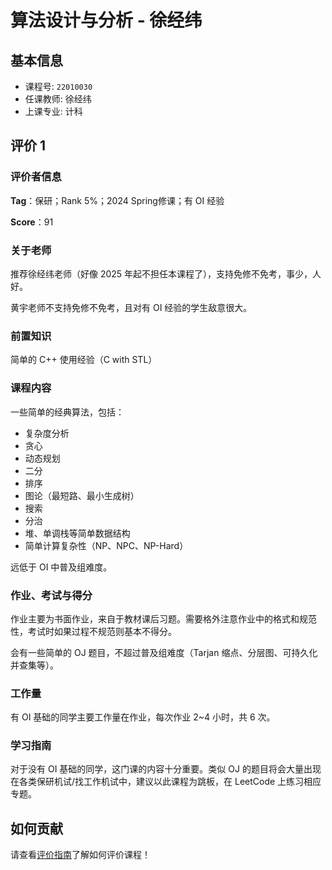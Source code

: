# 算法设计与分析 - 徐经纬

## 基本信息

- 课程号: `22010030`
- 任课教师: 徐经纬
- 上课专业: 计科

## 评价 1

### 评价者信息

**Tag**：保研；Rank 5%；2024 Spring修课；有 OI 经验

**Score**：91

### 关于老师

推荐徐经纬老师（好像 2025 年起不担任本课程了），支持免修不免考，事少，人好。

黄宇老师不支持免修不免考，且对有 OI 经验的学生敌意很大。

### 前置知识

简单的 C++ 使用经验（C with STL）

### 课程内容

一些简单的经典算法，包括：

- 复杂度分析
- 贪心
- 动态规划
- 二分
- 排序
- 图论（最短路、最小生成树）
- 搜索
- 分治
- 堆、单调栈等简单数据结构
- 简单计算复杂性（NP、NPC、NP-Hard）

远低于 OI 中普及组难度。

### 作业、考试与得分

作业主要为书面作业，来自于教材课后习题。需要格外注意作业中的格式和规范性，考试时如果过程不规范则基本不得分。

会有一些简单的 OJ 题目，不超过普及组难度（Tarjan 缩点、分层图、可持久化并查集等）。

### 工作量

有 OI 基础的同学主要工作量在作业，每次作业 2~4 小时，共 6 次。

### 学习指南

对于没有 OI 基础的同学，这门课的内容十分重要。类似 OJ 的题目将会大量出现在各类保研机试/找工作机试中，建议以此课程为跳板，在 LeetCode 上练习相应专题。

## 如何贡献

请查看[评价指南](../how-to-comment.md)了解如何评价课程！
